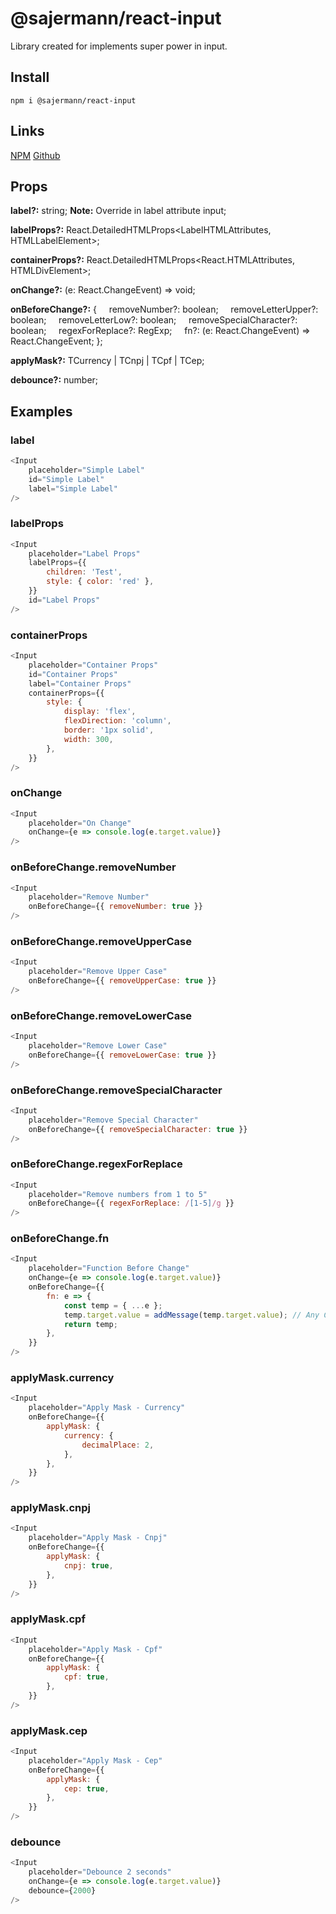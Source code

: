 # @sajermann/react-input

Library created for implements super power in input.

## Install

```npm i @sajermann/react-input```

## Links

[NPM](https://www.npmjs.com/package/@sajermann/react-input)
[Github](https://github.com/sajermann/SajermannReactInput)

## Props
**label?:** string; **Note:** Override in label attribute input;

**labelProps?:** React.DetailedHTMLProps<LabelHTMLAttributes<HTMLLabelElement>, HTMLLabelElement>;

**containerProps?:** React.DetailedHTMLProps<React.HTMLAttributes<HTMLDivElement>, HTMLDivElement>;

**onChange?:** (e: React.ChangeEvent<HTMLInputElement>) => void;

**onBeforeChange?:** {
&nbsp;&nbsp;&nbsp;&nbsp;removeNumber?: boolean;
&nbsp;&nbsp;&nbsp;&nbsp;removeLetterUpper?: boolean;
&nbsp;&nbsp;&nbsp;&nbsp;removeLetterLow?: boolean;
&nbsp;&nbsp;&nbsp;&nbsp;removeSpecialCharacter?: boolean;
&nbsp;&nbsp;&nbsp;&nbsp;regexForReplace?: RegExp;
&nbsp;&nbsp;&nbsp;&nbsp;fn?: (e: React.ChangeEvent<HTMLInputElement>) => React.ChangeEvent<HTMLInputElement>;
};

**applyMask?:** TCurrency | TCnpj | TCpf | TCep;

**debounce?:** number;

## Examples

### label
```js
<Input
	placeholder="Simple Label"
	id="Simple Label"
	label="Simple Label"
/>
```

### labelProps
```js
<Input
	placeholder="Label Props"
	labelProps={{
		children: 'Test',
		style: { color: 'red' },
	}}
	id="Label Props"
/>
```

### containerProps
```js
<Input
	placeholder="Container Props"
	id="Container Props"
	label="Container Props"
	containerProps={{
		style: {
			display: 'flex',
			flexDirection: 'column',
			border: '1px solid',
			width: 300,
		},
	}}
/>
```

### onChange
```js
<Input
	placeholder="On Change"
	onChange={e => console.log(e.target.value)}
/>
```

### onBeforeChange.removeNumber
```js
<Input
	placeholder="Remove Number"
	onBeforeChange={{ removeNumber: true }}
/>
```

### onBeforeChange.removeUpperCase
```js
<Input
	placeholder="Remove Upper Case"
	onBeforeChange={{ removeUpperCase: true }}
/>
```

### onBeforeChange.removeLowerCase
```js
<Input
	placeholder="Remove Lower Case"
	onBeforeChange={{ removeLowerCase: true }}
/>
```

### onBeforeChange.removeSpecialCharacter
```js
<Input
	placeholder="Remove Special Character"
	onBeforeChange={{ removeSpecialCharacter: true }}
/>
```

### onBeforeChange.regexForReplace
```js
<Input
	placeholder="Remove numbers from 1 to 5"
	onBeforeChange={{ regexForReplace: /[1-5]/g }}
/>
```

### onBeforeChange.fn
```js
<Input
	placeholder="Function Before Change"
	onChange={e => console.log(e.target.value)}
	onBeforeChange={{
		fn: e => {
			const temp = { ...e };
			temp.target.value = addMessage(temp.target.value); // Any Custom Function
			return temp;
		},
	}}
/>
```

### applyMask.currency
```js
<Input
	placeholder="Apply Mask - Currency"
	onBeforeChange={{
		applyMask: {
			currency: {
				decimalPlace: 2,
			},
		},
	}}
/>
```

### applyMask.cnpj
```js
<Input
	placeholder="Apply Mask - Cnpj"
	onBeforeChange={{
		applyMask: {
			cnpj: true,
		},
	}}
/>
```

### applyMask.cpf
```js
<Input
	placeholder="Apply Mask - Cpf"
	onBeforeChange={{
		applyMask: {
			cpf: true,
		},
	}}
/>
```

### applyMask.cep
```js
<Input
	placeholder="Apply Mask - Cep"
	onBeforeChange={{
		applyMask: {
			cep: true,
		},
	}}
/>
```

### debounce
```js
<Input
	placeholder="Debounce 2 seconds"
	onChange={e => console.log(e.target.value)}
	debounce={2000}
/>
```
